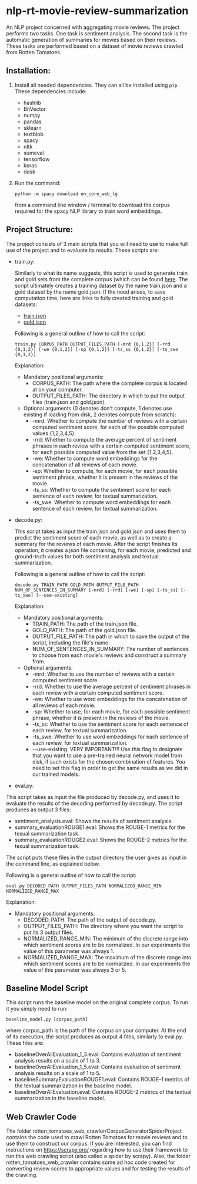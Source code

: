 # nlp-rt-movie-review-summarization
An NLP project concerned with aggregating movie reviews. The project performs two tasks. One task is sentiment analysis. The second task is the automatic generation of summaries for movies based on their reviews. These tasks are performed based on a dataset of movie reviews crawled from Rotten Tomatoes.

## Installation:
1. Install all needed dependencies. They can all be installed using `pip`. These dependencies include:
    * hashlib
    * BitVector
    * numpy
    * pandas
    * sklearn
    * textblob
    * spacy
    * nltk
    * sumeval
    * tensorflow
    * keras
    * dask
1. Run the command:

   `python -m spacy download en_core_web_lg `

   from a command line window / terminal to download the corpus required for the spacy NLP library to train word embeddings.

## Project Structure:
The project consists of 3 main scripts that you will need to use to make full use of the project and to evaluate its results. These scripts are:

* train.py:
  
  Similarly to what its name suggests, this script is used to generate train and gold sets from the complete corpus (which can be found [here](https://drive.google.com/open?id=1WSc8pYM0f3N_TMHiorClerI91xcm9CvQ).
  The script ultimately creates a training dataset by the name train.json and a gold dataset by the name gold.json. If the need arises, to save computation time, here are links to fully created training and gold datasets:
    * [train.json](https://drive.google.com/open?id=1J4c0YAyrJH2POhpUxk0b3bN8odsgB4W9)
    * [gold.json](https://drive.google.com/open?id=1UbcnIkXsR_aDjxI3CoRV67oecX1FYKnW)
    
    Following is a general outline of how to call the script:
  
  `train.py CORPUS_PATH OUTPUT_FILES_PATH [-mrd {0,1,2}] [-rrd {0,1,2}] [-we {0,1,2}] [-sp {0,1,2}]
                                          [-ts_ss {0,1,2}] [-ts_swe {0,1,2}]`
                                          
  Explanation:
    * Mandatory positional arguments:
      * CORPUS_PATH: The path where the complete corpus is located at on your computer.
      * OUTPUT_FILES_PATH: The directory in which to put the output files (train.json and gold.json).
    * Optional arguments (0 denotes don't compute, 1 denotes use existing if loading from disk, 2 denotes compute from scratch):
      * -mrd: Whether to compute the number of reviews with a certain computed sentiment score, for each of the possible computed values {1,2,3,4,5}.
      * -rrd: Whether to compute the average percent of sentiment phrases in each review with a certain computed sentiment score, for each possible computed value from the set {1,2,3,4,5}.
      * -we: Whether to compute word embeddings for the concatenation of all reviews of each movie.
      * -sp: Whether to compute, for each movie, for each possible sentiment phrase, whether it is present in the reviews of the movie.
      * -ts_ss: Whether to compute the sentiment score for each sentence of each review, for textual summarization.
      * -ts_swe: Whether to compute word embeddings for each sentence of each review, for textual summarization.
  
* decode.py:

  This script takes as input the train.json and gold.json and uses them to predict the sentiment score of each movie, as well as to create a summary for the reviews of each movie. After the script finishes its operation, it creates a json file containing, for each movie, predicted and ground-truth values for both sentiment analysis and textual summarization.
  
  Following is a general outline of how to call the script:
  
  
  `decode.py TRAIN_PATH GOLD_PATH OUTPUT_FILE_PATH NUM_OF_SENTENCES_IN_SUMMARY [-mrd] [-rrd] [-we] [-sp] [-ts_ss] [-ts_swe]
                 [--use-existing]`
  
    Explanation:
    * Mandatory positional arguments:
      * TRAIN_PATH: The path of the train.json file.
      * GOLD_PATH: The path of the gold.json file.
      * OUTPUT_FILE_PATH: The path in which to save the output of the script, including the file's name.
      * NUM_OF_SENTENCES_IN_SUMMARY: The number of sentences to choose from each movie's reviews and construct a summary from.
    * Optional arguments:
      * -mrd: Whether to use the number of reviews with a certain computed sentiment score.
      * -rrd: Whether to use the average percent of sentiment phrases in each review with a certain computed sentiment score.
      * -we: Whether to use word embeddings for the concatenation of all reviews of each movie.
      * -sp: Whether to use, for each movie, for each possible sentiment phrase, whether it is present in the reviews of the movie.
      * -ts_ss: Whether to use the sentiment score for each sentence of each review, for textual summarization.
      * -ts_swe: Whether to use word embeddings for each sentence of each review, for textual summarization.
      * --use-existing: VERY IMPORTANT!!! Use this flag to designate that you want to use a pre-trained neural network model from disk, if such exists for the chosen combination of features. You need to set this flag in order to get the same results as we did in our trained models.

* eval.py:

 This script takes as input the file produced by decode.py, and uses it to evaluate the results of the decoding performed by decode.py. The script produces as output 3 files:
 
   * sentiment_analysis.eval: Shows the results of sentiment analysis.
   * summary_evaluationROUGE1.eval: Shows the ROUGE-1 metrics for the texual summarization task.
   * summary_evaluationROUGE2.eval: Shows the ROUGE-2 metrics for the texual summarization task.

  The script puts these files in the output directory the user gives as input in the command line, as explained below.
  
  Following is a general outline of how to call the script:
  
  
  `eval.py DECODED_PATH OUTPUT_FILES_PATH NORMALIZED_RANGE_MIN NORMALIZED_RANGE_MAX`
  
  Explanation:
  * Mandatory positional arguments:
    * DECODED_PATH: The path of the output of decode.py.
    * OUTPUT_FILES_PATH: The directory where you want the script to put its 3 output files.
    * NORMALIZED_RANGE_MIN: The minimum of the discrete range into which sentiment scores are to be normalized. In our experiments the value of this parameter was always 1.
    * NORMALIZED_RANGE_MAX: The maximum of the discrete range into which sentiment scores are to be normalized. In our experiments the value of this parameter was always 3 or 5.

## Baseline Model Script
This script runs the baseline model on the original complete corpus. To run it you simply need to run:

`baseline_model.py [corpus_path]`

where corpus_path is the path of the corpus on your computer. At the end of its execution, the script produces as output 4 files, similarly to eval.py. These files are:

* baselineOverAllEvaluation_1_3.eval: Contains evaluation of sentiment analysis results on a scale of 1 to 3.
* baselineOverAllEvaluation_1_5.eval: Contains evaluation of sentiment analysis results on a scale of 1 to 5.
* baselineSummaryEvaluationROUGE1.eval: Contains ROUGE-1 metrics of the textual summarization in the baseline model.
* baselineOverAllEvaluation.eval: Contains ROUGE-2 metrics of the textual summarization in the baseline model.

## Web Crawler Code
The folder rotten_tomatoes_web_crawler/CorpusGeneratorSpiderProject contains the code used to crawl Rotten Tomatoes for movie reviews and to use them to construct our corpus. If you are interested, you can find instructions on https://scrapy.org/ regarding how to use their framework to run this web crawling script (also called a spider by scrapy).
Also, the folder rotten_tomatoes_web_crawler contains some ad hoc code created for converting review scores to appropriate values and for testing the results of the crawling.
